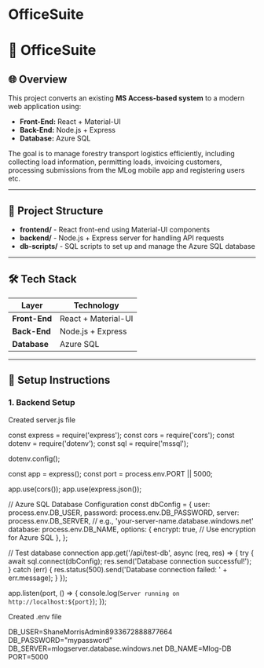 # OfficeSuite
# 🚛 OfficeSuite

## 🌐 Overview

This project converts an existing **MS Access-based system** to a modern web application using:

- **Front-End:** React + Material-UI  
- **Back-End:** Node.js + Express  
- **Database:** Azure SQL  

The goal is to manage forestry transport logistics efficiently, including collecting load information, permitting loads, invoicing customers, processing submissions from the MLog mobile app and registering users etc.

---

## 📂 Project Structure

- **frontend/** - React front-end using Material-UI components  
- **backend/** - Node.js + Express server for handling API requests  
- **db-scripts/** - SQL scripts to set up and manage the Azure SQL database  

---

## 🛠️ **Tech Stack**

| Layer         | Technology      |
|---------------|-----------------|
| **Front-End** | React + Material-UI  |
| **Back-End**  | Node.js + Express    |
| **Database**  | Azure SQL            |

---

## 🚀 **Setup Instructions**

### 1. **Backend Setup**


Created server.js file

const express = require('express');
const cors = require('cors');
const dotenv = require('dotenv');
const sql = require('mssql');

dotenv.config();

const app = express();
const port = process.env.PORT || 5000;

app.use(cors());
app.use(express.json());

// Azure SQL Database Configuration
const dbConfig = {
    user: process.env.DB_USER,
    password: process.env.DB_PASSWORD,
    server: process.env.DB_SERVER, // e.g., 'your-server-name.database.windows.net'
    database: process.env.DB_NAME,
    options: {
        encrypt: true, // Use encryption for Azure SQL
    },
};

// Test database connection
app.get('/api/test-db', async (req, res) => {
    try {
        await sql.connect(dbConfig);
        res.send('Database connection successful!');
    } catch (err) {
        res.status(500).send('Database connection failed: ' + err.message);
    }
});

app.listen(port, () => {
    console.log(`Server running on http://localhost:${port}`);
});




Created .env file 

DB_USER=ShaneMorrisAdmin8933672888877664
DB_PASSWORD="mypassword"
DB_SERVER=mlogserver.database.windows.net
DB_NAME=Mlog-DB
PORT=5000



